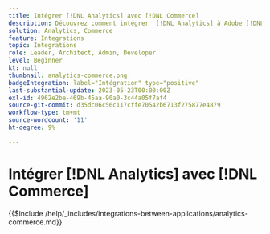 ```yaml
---
title: Intégrer [!DNL Analytics] avec [!DNL Commerce]
description: Découvrez comment intégrer  [!DNL Analytics] à Adobe [!DNL Commerce] .
solution: Analytics, Commerce
feature: Integrations
topic: Integrations
role: Leader, Architect, Admin, Developer
level: Beginner
kt: null
thumbnail: analytics-commerce.png
badgeIntegration: label="Intégration" type="positive"
last-substantial-update: 2023-05-23T00:00:00Z
exl-id: 4962e2be-469b-45aa-90a0-3c44a05f7af4
source-git-commit: d35dc06c56c117cffe70542b6713f275877e4879
workflow-type: tm+mt
source-wordcount: '11'
ht-degree: 9%

---
```


# Intégrer [!DNL Analytics] avec [!DNL Commerce]

{{$include /help/_includes/integrations-between-applications/analytics-commerce.md}}
